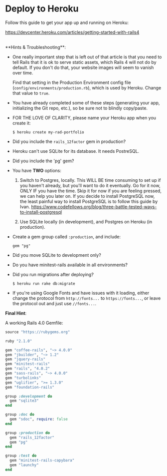 # Deploy to Heroku

Follow this guide to get your app up and running on Heroku:

https://devcenter.heroku.com/articles/getting-started-with-rails4

<br />
**Hints & Troubleshooting**:

* One really important step that is left out of that article is that you need to tell Rails that it is ok to serve static assets, which Rails 4 will not do by default. If you don't do that, your website images will seem to vanish over time.

    Find that setting in the Production Environment config file (`config/environments/production.rb`), which is used by Heroku. Change that value to `true`.

* You have already completed some of these steps (generating your app, initializing the Git repo, etc.), so be sure not to blindly copy/paste.

* FOR THE LOVE OF CLARITY, please name your Heroku app when you create it:

      $ heroku create my-rad-portfolio

* Did you include the `rails_12factor` gem in production?

* Heroku can't use SQLite for its database. It needs PostreSQL.

* Did you include the 'pg' gem?

* You have **TWO** options:

  1. Switch to Postgres, locally. This WILL BE time consuming to set up if you haven't already, but you'll want to do it eventually. Go for it now, ONLY IF you have the time. Skip it for now if you are feeling pressed, we can help you later on. If you decide to install PostgreSQL now, the least painful way to install PostgreSQL is to follow this guide by Ivan.
https://www.codefellows.org/blog/three-battle-tested-ways-to-install-postgresql

  2. Use SQLite locally (in development), and Postgres on Heroku (in production).

* Create a gem group called `:production`, and include:

      gem "pg"

* Did you move SQLite to development only?

* Do you have minitest-rails available in all environments?

* Did you run migrations after deploying?

      $ heroku run rake db:migrate

* If you're using Google Fonts and have issues with it loading, either change the protocol from `http://fonts...` to `https://fonts...`, or leave the protocol out and just use `//fonts...`.

**Final Hint**:

A working Rails 4.0 Gemfile:

```ruby
source "https://rubygems.org"

ruby "2.1.0"

gem "coffee-rails", "~> 4.0.0"
gem "jbuilder", "~> 1.2"
gem "jquery-rails"
gem "minitest-rails"
gem "rails", "4.0.2"
gem "sass-rails", "~> 4.0.0"
gem "turbolinks"
gem "uglifier", ">= 1.3.0"
gem "foundation-rails"

group :development do
  gem "sqlite3"
end

group :doc do
  gem "sdoc", require: false
end

group :production do
  gem "rails_12factor"
  gem "pg"
end

group :test do
  gem "minitest-rails-capybara"
  gem "launchy"
end
```

